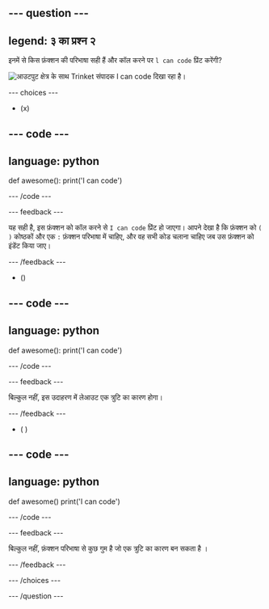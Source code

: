 
--- question ---
---
legend: ३ का प्रश्न २
---

इनमें से किस फ़ंक्शन की परिभाषा सही हैं और कॉल करने पर `l can code` प्रिंट करेंगी?

![आउटपुट क्षेत्र के साथ Trinket संपादक <code>I can code</code> दिखा रहा है।](images/quiz2.png)

--- choices ---

- (x)

--- code ---
---
language: python
---

def awesome(): print('I can code')

--- /code ---

 --- feedback ---

यह सही है, इस फ़ंक्शन को कॉल करने से `I can code` प्रिंट हो जाएगा। आपने देखा है कि फ़ंक्शन को `(` `)` कोष्ठकों और एक `:` फ़ंक्शन परिभाषा में चाहिए, और वह सभी कोड चलाना चाहिए जब उस फ़ंक्शन को इंडेंट किया जाए।

 --- /feedback ---

- ()

--- code ---
---
language: python
---

def awesome(): print('I can code')

--- /code ---

 --- feedback ---

 बिल्कुल नहीं, इस उदाहरण में लेआउट एक त्रुटि का कारण होगा।

 --- /feedback ---

- ( )

--- code ---
---
language: python
---

def awesome() print('I can code')

--- /code ---

 --- feedback ---

बिल्कुल नहीं, फ़ंक्शन परिभाषा से कुछ गुम है जो एक त्रुटि का कारण बन सकता है ।

 --- /feedback ---

--- /choices ---

--- /question ---
